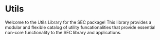 # Utils

Welcome to the Utils Library for the SEC package! This library provides a modular and flexible catalog of utility funcationalities that provide essential non-core functionality to the SEC library and applications.
